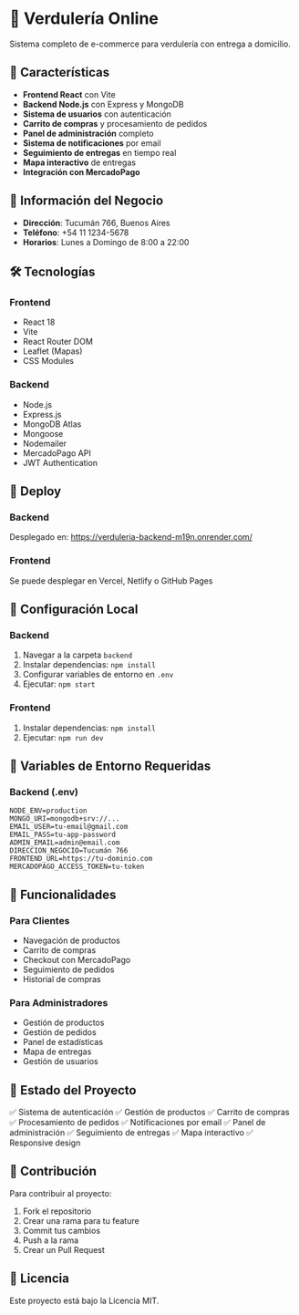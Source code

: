 # 🥬 Verdulería Online

Sistema completo de e-commerce para verdulería con entrega a domicilio.

## 🚀 Características

- **Frontend React** con Vite
- **Backend Node.js** con Express y MongoDB
- **Sistema de usuarios** con autenticación
- **Carrito de compras** y procesamiento de pedidos
- **Panel de administración** completo
- **Sistema de notificaciones** por email
- **Seguimiento de entregas** en tiempo real
- **Mapa interactivo** de entregas
- **Integración con MercadoPago**

## 📍 Información del Negocio

- **Dirección**: Tucumán 766, Buenos Aires
- **Teléfono**: +54 11 1234-5678
- **Horarios**: Lunes a Domingo de 8:00 a 22:00

## 🛠️ Tecnologías

### Frontend
- React 18
- Vite
- React Router DOM
- Leaflet (Mapas)
- CSS Modules

### Backend
- Node.js
- Express.js
- MongoDB Atlas
- Mongoose
- Nodemailer
- MercadoPago API
- JWT Authentication

## 🚀 Deploy

### Backend
Desplegado en: https://verduleria-backend-m19n.onrender.com/

### Frontend
Se puede desplegar en Vercel, Netlify o GitHub Pages

## 🔧 Configuración Local

### Backend
1. Navegar a la carpeta `backend`
2. Instalar dependencias: `npm install`
3. Configurar variables de entorno en `.env`
4. Ejecutar: `npm start`

### Frontend
1. Instalar dependencias: `npm install`
2. Ejecutar: `npm run dev`

## 📧 Variables de Entorno Requeridas

### Backend (.env)
```
NODE_ENV=production
MONGO_URI=mongodb+srv://...
EMAIL_USER=tu-email@gmail.com
EMAIL_PASS=tu-app-password
ADMIN_EMAIL=admin@email.com
DIRECCION_NEGOCIO=Tucumán 766
FRONTEND_URL=https://tu-dominio.com
MERCADOPAGO_ACCESS_TOKEN=tu-token
```

## 📱 Funcionalidades

### Para Clientes
- Navegación de productos
- Carrito de compras
- Checkout con MercadoPago
- Seguimiento de pedidos
- Historial de compras

### Para Administradores
- Gestión de productos
- Gestión de pedidos
- Panel de estadísticas
- Mapa de entregas
- Gestión de usuarios

## 🎯 Estado del Proyecto

✅ Sistema de autenticación
✅ Gestión de productos
✅ Carrito de compras
✅ Procesamiento de pedidos
✅ Notificaciones por email
✅ Panel de administración
✅ Seguimiento de entregas
✅ Mapa interactivo
✅ Responsive design

## 👥 Contribución

Para contribuir al proyecto:
1. Fork el repositorio
2. Crear una rama para tu feature
3. Commit tus cambios
4. Push a la rama
5. Crear un Pull Request

## 📄 Licencia

Este proyecto está bajo la Licencia MIT.

